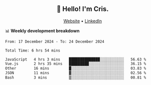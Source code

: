
<h2 align="center">👋 Hello! I'm Cris.</h2>
<p align="center">
  <a href="https://www.criscunas.dev">Website</a> •
  <a href="https://www.linkedin.com/in/cristophercunas/">LinkedIn</a> 
</p>


📊 **Weekly development breakdown**
<!--START_SECTION:waka-->

```txt
From: 17 December 2024 - To: 24 December 2024

Total Time: 6 hrs 54 mins

JavaScript   4 hrs 3 mins    ██████████████░░░░░░░░░░░   56.63 %
Vue.js       2 hrs 35 mins   █████████░░░░░░░░░░░░░░░░   36.15 %
Other        16 mins         █░░░░░░░░░░░░░░░░░░░░░░░░   03.83 %
JSON         11 mins         ▓░░░░░░░░░░░░░░░░░░░░░░░░   02.56 %
Bash         3 mins          ▒░░░░░░░░░░░░░░░░░░░░░░░░   00.81 %
```

<!--END_SECTION:waka-->
